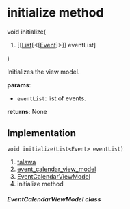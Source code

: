 
<div>

# initialize method

</div>


void initialize(

1.  [[[List](https://api.flutter.dev/flutter/dart-core/List-class.md)[\<[[Event](../../models_events_event_model/Event-class.md)]\>]]
    eventList]

)



Initializes the view model.

**params**:

-   `eventList`: list of events.

**returns**: None



## Implementation

``` language-dart
void initialize(List<Event> eventList) 
```







1.  [talawa](../../index.md)
2.  [event_calendar_view_model](../../view_model_after_auth_view_models_event_view_models_event_calendar_view_model/)
3.  [EventCalendarViewModel](../../view_model_after_auth_view_models_event_view_models_event_calendar_view_model/EventCalendarViewModel-class.md)
4.  initialize method

##### EventCalendarViewModel class







